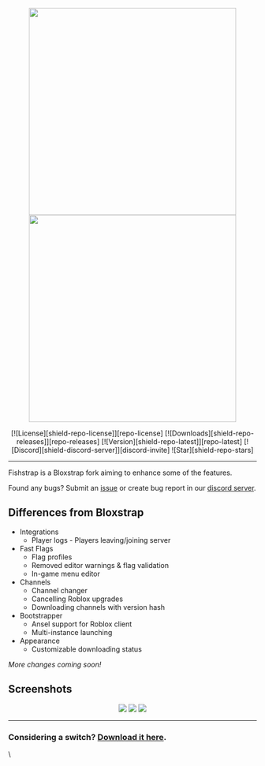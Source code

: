 


<p align="center">
    <img src="https://github.com/returnrqt/bloxstrap/raw/main/Images/Bloxstrap-full-dark.png#gh-dark-mode-only" width="420">
    <img src="https://github.com/returnrqt/bloxstrap/raw/main/Images/Bloxstrap-full-light.png#gh-light-mode-only" width="420">
</p>

<div align="center">

[![License][shield-repo-license]][repo-license]
[![Downloads][shield-repo-releases]][repo-releases]
[![Version][shield-repo-latest]][repo-latest]
[![Discord][shield-discord-server]][discord-invite]
![Star][shield-repo-stars]

</div>

----

Fishstrap is a Bloxstrap fork aiming to enhance some of the features.

Found any bugs? Submit an [issue](https://github.com/returnrqt/bloxstrap/issues) or create bug report in our [discord server](https://discord.gg/xSsamjAU84).

## Differences from Bloxstrap
- Integrations
  - Player logs - Players leaving/joining server
- Fast Flags
   - Flag profiles
   - Removed editor warnings & flag validation
   - In-game menu editor
 - Channels
   - Channel changer
   - Cancelling Roblox upgrades
   - Downloading channels with version hash
 - Bootstrapper
   - Ansel support for Roblox client
   - Multi-instance launching
  - Appearance
    - Customizable downloading status
 
 *More changes coming soon!*
 
## Screenshots
<p align="center">
    <img src="https://i.imgur.com/nUnjTTg.png"/>
    <img src="https://i.imgur.com/s7nechI.png"/>
    <img src="https://i.imgur.com/ZZdsQmJ.png"/>
<p>

----
### Considering a switch? [Download it here](https://github.com/returnrqt/bloxstrap/releases).

\

